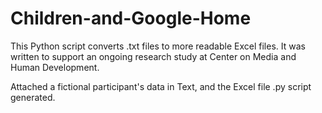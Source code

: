 # Children-and-Google-Home
This Python script converts .txt files to more readable Excel files. It was written to support an ongoing research study at Center on Media and Human Development. 

Attached a fictional participant's data in Text, and the Excel file .py script generated.
